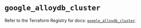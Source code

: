 # `google_alloydb_cluster`

Refer to the Terraform Registry for docs: [`google_alloydb_cluster`](https://registry.terraform.io/providers/hashicorp/google/6.36.0/docs/resources/alloydb_cluster).

